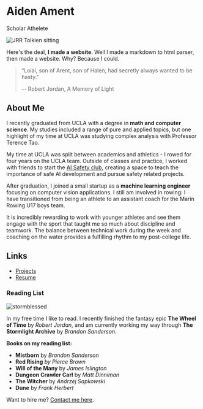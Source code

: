 # Aiden Ament

Scholar Athelete

![JRR Tolkien sitting](/images/tolkien.png)

Here's the deal, **I made a website**. 
Well I made a markdown to html parser, then made a website. Why? Because I could.

> “Loial, son of Arent, son of Halen, had secretly always wanted to be hasty.”
>
> --  Robert Jordan, A Memory of Light

## About Me

I recently graduated from UCLA with a degree in **math and computer science**. My studies included a range of pure and applied topics, but one highlight of my time at UCLA was studying complex analysis with Professor Terence Tao. 

My time at UCLA was split between academics and athletics - I rowed for four years on the UCLA team. Outside of classes and practice, I worked with friends to start the [AI Safety club](https://aisafetyatucla.org/), creating a space to teach the importance of safe AI development and pursue safety related projects.

After graduation, I joined a small startup as a **machine learning engineer** focusing on computer vision applications. I still am involved in rowing: I have transitioned from being an athlete to an assistant coach for the Marin Rowing U17 boys team. 

It is incredibly rewarding to work with younger athletes and see them engage with the sport that taught me so much about discipline and teamwork. The balance between technical work during the week and coaching on the water provides a fulfilling rhythm to my post-college life.

## Links

- [Projects](/blog/projects)
- [Resume](/blog/resume)

### Reading List

![stormblessed](/images/kaladin.jpg)

In my free time I like to read. I recently finished the fantasy epic **The Wheel of Time** by _Robert Jordan_, and am currently working my way through **The Stormlight Archive** by _Brandon Sanderson_. 

**Books on my reading list:**

- **Mistborn** by _Brandon Sanderson_
- **Red Rising** _by Pierce Brown_
- **Will of the Many** by _James Islington_
- **Dungeon Crawler Carl** by _Matt Dinniman_
- **The Witcher** by _Andrzej Sapkowski_
- **Dune** by _Frank Herbert_

Want to hire me? [Contact me here](/contact).
